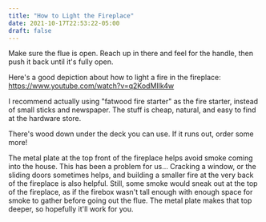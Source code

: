 ```yaml
---
title: "How to Light the Fireplace"
date: 2021-10-17T22:53:22-05:00
draft: false
---
```


Make sure the flue is open.  Reach up in there and feel for the handle, then push it back until it's fully open.

Here's a good depiction about how to light a fire in the fireplace: https://www.youtube.com/watch?v=q2KodMIlk4w

I recommend actually using "fatwood fire starter" as the fire starter, instead of small sticks and newspaper.  The stuff is cheap, natural, and easy to find at the hardware store.

There's wood down under the deck you can use.  If it runs out, order some more!

The metal plate at the top front of the fireplace helps avoid smoke coming into the house.  This has been a problem for us...  Cracking a window, or the sliding doors sometimes helps, and building a smaller fire at the very back of the fireplace is also helpful.  Still, some smoke would sneak out at the top of the fireplace, as if the firebox wasn't tall enough with enough space for smoke to gather before going out the flue.  The metal plate makes that top deeper, so hopefully it'll work for you.

